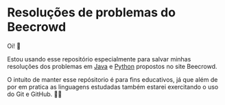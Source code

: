 # Resoluções de problemas do Beecrowd
Oi! 🤗

Estou usando esse repositório especialmente para salvar minhas resoluções dos problemas em [Java]() e [Python]() propostos no site Beecrowd.

O intuito de manter esse repósitorio é para fins educativos, já que além de por em pratica as linguagens estudadas também estarei exercitando o uso do Git e GitHub. 👩‍💻